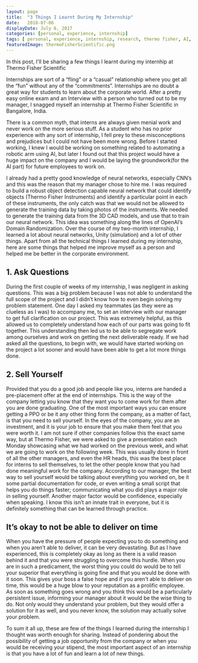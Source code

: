 ```yaml
---
layout: page
title:  "3 Things I Learnt During My Internship"
date:   2018-07-06
displayDate: July 6, 2017
categories: [personal, experience, internship]
tags: [ personal, experience, internship, research, thermo fisher, AI, machine learning]
featuredImage: thermoFisherScientific.png
---
```


In this post, I'll be sharing a few things I learnt during my internhip at Thermo Fisher Scientific

Internships are sort of a “fling” or a “casual” relationship where you get all the “fun” without any of the “commitments”. Internships are no doubt a great way for students to learn about the corporate world. After a pretty easy online exam and an Interview with a person who turned out to be my manager, I snagged myself an internship at Thermo Fisher Scientific in Bangalore, India.

There is a common myth, that interns are always given menial work and never work on the more serious stuff. As a student who has no prior experience with any sort of internship, I fell prey to these misconceptions and prejudices but I could not have been more wrong. Before I started working, I knew I would be working on something related to automating a robotic arm using AI, but later I found out that this project would have a huge impact on the company and I would be laying the groundwork(for the AI part) for future employees to work on.

I already had a pretty good knowledge of neural networks, especially CNN’s and this was the reason that my manager chose to hire me. I was required to build a robust object detection capable neural network that could identify objects (Thermo Fisher Instruments) and identify a particular point in each of these instruments, the only catch was that we would not be allowed to generate the training data by taking photos of the instruments. We needed to generate the training data from the 3D CAD models, and use that to train our neural network. This idea was something along the lines of OpenAI’s Domain Randomization. Over the course of my two-month internship, I learned a lot about neural networks, Unity (simulation) and a lot of other things. Apart from all the technical things I learned during my internship, here are some things that helped me improve myself as a person and helped me be better in the corporate environment.

## 1. Ask Questions

During the first couple of weeks of my internship, I was negligent in asking questions. This was a big problem because I was not able to understand the full scope of the project and I didn’t know how to even begin solving my problem statement. One day I asked my teammates (as they were as clueless as I was) to accompany me, to set an interview with our manager to get full clarification on our project. This was extremely helpful, as this allowed us to completely understand how each of our parts was going to fit together. This understanding then led us to be able to segregate work among ourselves and work on getting the next deliverable ready. If we had asked all the questions, to begin with, we would have started working on the project a lot sooner and would have been able to get a lot more things done.

## 2. Sell Yourself

Provided that you do a good job and people like you, interns are handed a pre-placement offer at the end of internships. This is the way of the company letting you know that they want you to come work for them after you are done graduating. One of the most important ways you can ensure getting a PPO or be it any other thing form the company, as a matter of fact, is that you need to sell yourself. In the eyes of the company, you are an investment, and it is your job to ensure that you make them feel that you were worth it. I am not sure if other companies follow this the exact same way, but at Thermo Fisher, we were asked to give a presentation each Monday showcasing what we had worked on the previous week, and what we are going to work on the following week. This was usually done in front of all the other managers, and even the HR heads, this was the best place for interns to sell themselves, to let the other people know that you had done meaningful work for the company. According to our manager, the best way to sell yourself would be talking about everything you worked on, be it some partial documentation for code, or even writing a small script that helps you do things faster; communicating what you did plays a major role in selling yourself. Another major factor would be confidence, especially when speaking. I know this isn’t an innate trait in everyone, but it is definitely something that can be learned through practice.

## It’s okay to not be able to deliver on time

When you have the pressure of people expecting you to do something and when you aren’t able to deliver, it can be very devastating. But as I have experienced, this is completely okay as long as there is a valid reason behind it and that you were struggling to overcome this hurdle. When you are in such a predicament, the worst thing you could do would be to tell your superior that everything is going fine and that you would be done with it soon. This gives your boss a false hope and if you aren’t able to deliver on time, this would be a huge blow to your reputation as a prolific employee. As soon as something goes wrong and you think this would be a particularly persistent issue, informing your manager about it would be the wise thing to do. Not only would they understand your problem, but they would offer a solution for it as well, and you never know, the solution may actually solve your problem.


To sum it all up, these are few of the things I learned during the internship I thought was worth enough for sharing. Instead of pondering about the possibility of getting a job opportunity from the company or when you would be receiving your stipend, the most important aspect of an internship is that you have a lot of fun and learn a lot of new things.